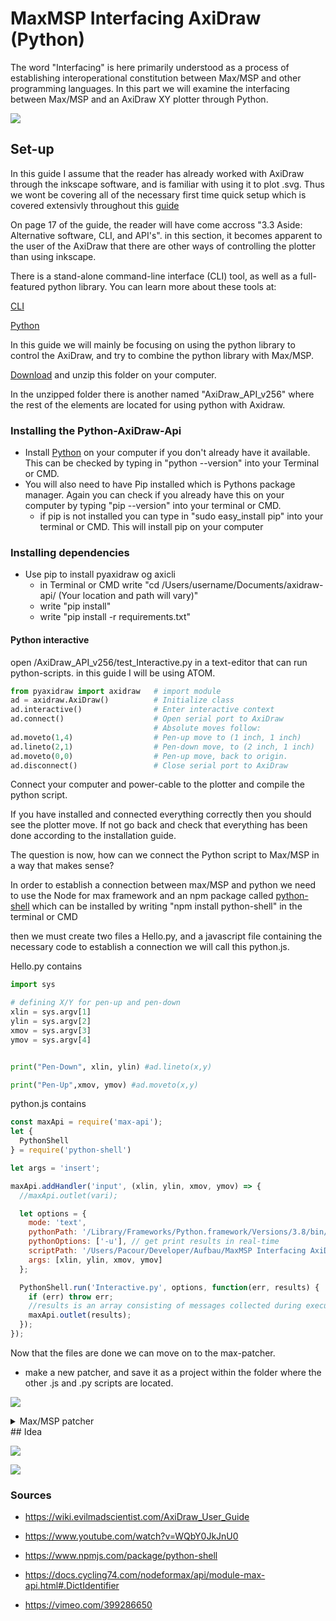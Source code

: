 # MaxMSP Interfacing AxiDraw (Python)
The word "Interfacing" is here primarily understood as a process of establishing interoperational constitution between Max/MSP and other programming languages. In this part we will examine the interfacing between Max/MSP and an AxiDraw XY plotter through Python.

![](https://wonderfulengineering.com/wp-content/uploads/2016/12/AxiDraw-pen-plotter-1.jpg)

## Set-up

In this guide I assume that the reader has already worked with AxiDraw through the inkscape software, and is familiar with using it to plot .svg. Thus we wont be covering all of the necessary first time quick setup which is covered extensivly throughout this [guide](https://cdn.evilmadscientist.com/dl/ad/public/AxiDraw_Guide_v40_r3.pdf)

On page 17 of the guide, the reader will have come accross "3.3 Aside: Alternative software, CLI, and API's". in this section, it becomes apparent to the user of the AxiDraw that there are other ways of controlling the plotter than using inkscape.

There is a stand-alone command-line interface (CLI) tool, as well as a full-featured python library. You can learn more about these tools at:

[CLI](https://axidraw.com/doc/cli_api/#introduction)

[Python](https://axidraw.com/doc/py_api/#introduction)

In this guide we will mainly be focusing on using the python library to control the AxiDraw, and try to combine the python library with Max/MSP.

[Download](https://cdn.evilmadscientist.com/dl/ad/public/AxiDraw_API.zip) and unzip this folder on your computer.

In the unzipped folder there is another named "AxiDraw_API_v256" where the rest of the elements are located for using python with Axidraw.

### Installing the Python-AxiDraw-Api

- Install [Python](https://www.python.org/downloads/ ) on your computer if you don't already have it available. This can be checked by typing in "python --version" into your Terminal or CMD.
- You will also need to have Pip installed which is Pythons package manager. Again you can check if you already have this on your computer by typing "pip --version" into your terminal or CMD.
  - if pip is not installed you can type in "sudo easy_install pip" into your terminal or CMD. This will install pip on your computer

### Installing dependencies

- Use pip to install pyaxidraw og axicli
  - in Terminal or CMD write
    "cd /Users/username/Documents/axidraw-api/  (Your location and path will vary)"
  - write "pip install"
  - write "pip install -r requirements.txt"

#### Python interactive

open /AxiDraw_API_v256/test_Interactive.py in a text-editor that can run python-scripts. in this guide I will be using ATOM.

```python
from pyaxidraw import axidraw   # import module
ad = axidraw.AxiDraw()          # Initialize class
ad.interactive()                # Enter interactive context
ad.connect()                    # Open serial port to AxiDraw
                                # Absolute moves follow:
ad.moveto(1,4)                  # Pen-up move to (1 inch, 1 inch)
ad.lineto(2,1)                  # Pen-down move, to (2 inch, 1 inch)
ad.moveto(0,0)                  # Pen-up move, back to origin.
ad.disconnect()                 # Close serial port to AxiDraw
```



Connect your computer and power-cable to the plotter and compile the python script.

If you have installed and connected everything correctly then you should see the plotter move. If not go back and check that everything has been done according to the installation guide.

The question is now, how can we connect the Python script to Max/MSP in a way that makes sense?

In order to establish a connection between max/MSP and python we need to use the Node for max framework and an npm package called [python-shell](https://www.npmjs.com/package/python-shell) which can be installed by writing "npm install python-shell" in the terminal or CMD

then we must create two files a Hello.py, and a javascript file containing the necessary code to establish a connection we will call this python.js.

Hello.py contains

```python
import sys

# defining X/Y for pen-up and pen-down
xlin = sys.argv[1]
ylin = sys.argv[2]
xmov = sys.argv[3]
ymov = sys.argv[4]


print("Pen-Down", xlin, ylin) #ad.lineto(x,y)

print("Pen-Up",xmov, ymov) #ad.moveto(x,y)
```

python.js contains

```js
const maxApi = require('max-api');
let {
  PythonShell
} = require('python-shell')

let args = 'insert';

maxApi.addHandler('input', (xlin, ylin, xmov, ymov) => {
  //maxApi.outlet(vari);

  let options = {
    mode: 'text',
    pythonPath: '/Library/Frameworks/Python.framework/Versions/3.8/bin/python3',
    pythonOptions: ['-u'], // get print results in real-time
    scriptPath: '/Users/Pacour/Developer/Aufbau/MaxMSP Interfacing AxiDraw (Python)/Code',
    args: [xlin, ylin, xmov, ymov]
  };

  PythonShell.run('Interactive.py', options, function(err, results) {
    if (err) throw err;
    //results is an array consisting of messages collected during execution
    maxApi.outlet(results);
  });
});
```

Now that the files are done we can move on to the max-patcher.

- make a new patcher, and save it as a project within the folder where the other .js and .py scripts are located.

![](./media/Max-Python.gif)

<details>
  <summary>Max/MSP patcher</summary>
<pre><code>
----------begin_max5_patcher----------
1619.3ocyZs0iaZDE9Y6eEi3oTIuTlKbKUpJQMu1pHUUoV0TYgsGu6jEyffw
d81n7euyEvKNKFyU23UKBFF3b9ly8yvWlOyZE+HM2B7VveClM6KymMSOjZfY
EWOyZWzw0wQ45oYsluaGMQXsvbOA8nPO9uvSx4wzxwS1uiuWDSE5mxoXzzHw
5GXI2uLitVXnpmcP0et9K.n.ns6B.DGXCq9ifk2yw1A7OEuN1FMo4q97cPGb
ERyRJoLTM1WmOWcXQKgXB8I4q7UHLC7QZxc6SqGhvKCQHoFP5FZ6HO5pNhPU
.k4cJdNkZdZKq5wKrV75Ld3MuQ71fHkHEbHo.zM.qwn+qv3Y.wYzDbq1KD7j
NKeNwuDizfTd7xxjUQI2WqbILz5Dgxh1QEzrkzjnUwzpKZSmJ5y63G5tBZH1
FW8Gjr.DpEaDROUPC8lZ8yLvwdA15rFGJX8mdv9bLq6p1RqKaR0envRvh6MX
cuAR19.VWMhFJ5HSue0Kaj1jWUBV6kxy0Sqq1nW0PzTGMLuAquFPA1Ao361A
B7zChKaU0.HPX2Jf.60HHf2.IQe.Q.p8XvYxwv5nXJvA.k+ifNcODtCTiFXf
1EfSOM9CpGndSDPOKrQ6.Zo8yPAJ5lBzdHQgAihD0O36cIZvnHP8IiFNuTEd
u+H6CYQOANfAOwydLee11n0z2BdOA7FoDFbTAevtc+PmcEAcCLobqE4HOyUW
nRO+wKpvkPZzFaoGUpf+l+bwe0C3fBq3ZMzsIz3EN0tV2mjFs9QvVv15AB5p
xkh53fP70UN2FyijKnkmTKjCl7J0krEE.6MdMUkS7Zgs3hKXO5Uu8HZrAYBe
Cs23DoS+xaP3DNZ3rAqQYll81ZD6ZBjXZCQyVitAeGaMhM43TZMhbGEqQWma
i0nDj4T1l3tqshwnJZqgjAnsR7GOqRogWd8XAe8HcE1bEQ5HgWEMmgnmSikQ
dM2VVeeHNz2MzA6AID2fSy534yBRf9gPGBw22Chpc04EeV4r+8zS9xbaeKsJ
GTsHkHelhVLaAkfX7zrzlRLyecOSZs8CDq0pTxkW0ArdjFFt9diPFQ2g+Zzw
e7W+8OBt6t69YvuIWf0m7wmEOvSTCVLZwoEy9m5raSSk4p9viQ3l7Yhl7LXR
ynozjM.VR5dQeky9ZmHljs6gfE49+cWpQdlZCb7GbSpgjaRSpkl84Q2Sek77
SVpMV3C7mRjhEe.I7SV.yX+QprVQB.G7IqxmRkH9Z99DwYQIxn4RaiHAimr7
rYf65xpekJOT63jpYHtcu7qQKtxkVzxWmwREfbAu6a.kuIUASUI3dZA3d6fX
TV2My8q.w9162wKm8UZNjlU9BOvnOcfkyVwhYhmqBE91s4TQYrVIeW0MaLe8
izMaxhtWt1viiqZdtNls9QwCxrqt+gpiaLje30Of4FGd8MVc+NUUDUGgmsQx
7m6LnkchyjWpVPPbJZmgS6cSoxVvDLfrSl2eBSvyrkqsoQmzIp5Vdpi8nxfw
tPwLUGi09y4f2EsWv05o.H3cOoVE5Q4l9m4OOX.40dgdLWLXdzA5lkx4Io7x
HgHiICAYRIa1oUiYVmvTkmcl0F51yzDLI0sbEKYoDRZMuRe0xakt6B2QuFcR
1XDNkhHMhzN5+luDA8ZlZ7yka478YkI1dp4WfWV2j4bJXI5fCUljZ2DpLocr
MobVhnfjg5O4.OoTPkwC7kqdQZbxjnVsqVyqAsgWQMwqvPmJLKwEY6OUbq9y
L3prqJq2FXWWOa72tgqAgEa3pq47KTVPa4S01teU1T+oF.FJoTUIAPWS.dN+
LRRC0dp2NgAdnqm9skRngRI21RI3PoDoCpxCyFuU9ibpWEAdCbu.ak6ESlhF
aT8UiMyFf5fe6gQImA60k.KVV7O2qquxq6fXNbaLAPighIpMTBNBDR0UQkAa
iDJvYrnz0fToh1fnjZeKtJlJs+FNktFlJcxLLJ0FOUdiBlZShDdjwJ.80jSd
igVNoMQIcuYIc7MryH4jF1hUSHYJR2oMZL9iPhAcvoX8gFBLgH08VD5Ud9PE
42HW0sQ9htthkoHtnzzCzr7hmVSSYY1elqmdvB8krDyk5RLsxnp9hXlut4cV
QYxBkExZU2mY5DvwhMS0R0lhrj8rBZKQ6bUePjkvq2igzhs6PWo+7uN++.Xc
ordO
-----------end_max5_patcher-----------
</code></pre>
</details>
## Idea

![](./media/Max-node-python.png)

![](https://media2.giphy.com/media/ZfOEduyZdXEPK/giphy.gif)

### Sources

- https://wiki.evilmadscientist.com/AxiDraw_User_Guide

- https://www.youtube.com/watch?v=WQbY0JkJnU0

- https://www.npmjs.com/package/python-shell

- https://docs.cycling74.com/nodeformax/api/module-max-api.html#.DictIdentifier

- https://vimeo.com/399286650
